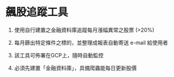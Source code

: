 # 飆股追蹤工具
1. 使用自行建置之金融資料庫追蹤每月漲幅異常之股票 (>20%)

2. 每月篩出特定條件之標的，並整理成報表自動寄送 e-mail 給使用者

3. 該工具可佈署在GCP上，隨時自動監控

4. 必須先建置「金融資料庫」，具備爬蟲能每日更新股價
